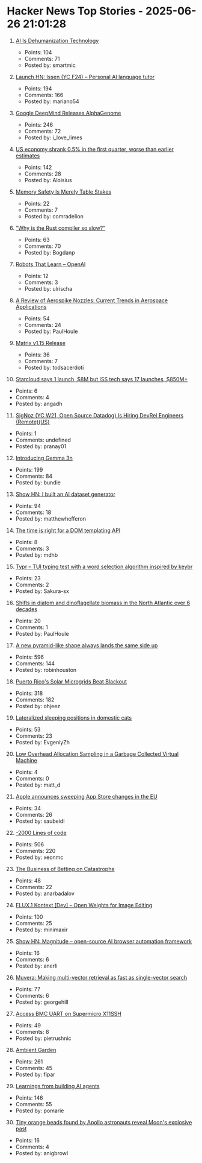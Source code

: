 # Hacker News Top Stories - 2025-06-26 21:01:28

1. [AI Is Dehumanization Technology](https://thedabbler.patatas.ca/pages/ai-is-dehumanization-technology.html)
   - Points: 104
   - Comments: 71
   - Posted by: smartmic

2. [Launch HN: Issen (YC F24) – Personal AI language tutor](undefined)
   - Points: 194
   - Comments: 166
   - Posted by: mariano54

3. [Google DeepMind Releases AlphaGenome](https://deepmind.google/discover/blog/alphagenome-ai-for-better-understanding-the-genome/)
   - Points: 246
   - Comments: 72
   - Posted by: i_love_limes

4. [US economy shrank 0.5% in the first quarter, worse than earlier estimates](https://apnews.com/article/economy-tariffs-trump-gdp-shrink-86d1f15e66c646ac4ce88ffc0a956942)
   - Points: 142
   - Comments: 28
   - Posted by: Aloisius

5. [Memory Safety Is Merely Table Stakes](https://www.usenix.org/publications/loginonline/memory-safety-merely-table-stakes)
   - Points: 22
   - Comments: 7
   - Posted by: comradelion

6. ["Why is the Rust compiler so slow?"](https://sharnoff.io/blog/why-rust-compiler-slow)
   - Points: 63
   - Comments: 70
   - Posted by: Bogdanp

7. [Robots That Learn – OpenAI](https://openai.com/index/robots-that-learn/)
   - Points: 12
   - Comments: 3
   - Posted by: ulrischa

8. [A Review of Aerospike Nozzles: Current Trends in Aerospace Applications](https://www.mdpi.com/2226-4310/12/6/519)
   - Points: 54
   - Comments: 24
   - Posted by: PaulHoule

9. [Matrix v1.15 Release](https://matrix.org/blog/2025/06/26/matrix-v1.15-release/)
   - Points: 36
   - Comments: 7
   - Posted by: todsacerdoti

10. [Starcloud says 1 launch, $8M but ISS tech says 17 launches, $850M+](https://angadh.com/space-data-centers-1)
   - Points: 6
   - Comments: 4
   - Posted by: angadh

11. [SigNoz (YC W21, Open Source Datadog) Is Hiring DevRel Engineers (Remote)(US)](https://www.ycombinator.com/companies/signoz/jobs/cPaxcxt-devrel-engineer-remote-us-time-zones)
   - Points: 1
   - Comments: undefined
   - Posted by: pranay01

12. [Introducing Gemma 3n](https://developers.googleblog.com/en/introducing-gemma-3n-developer-guide/)
   - Points: 199
   - Comments: 84
   - Posted by: bundie

13. [Show HN: I built an AI dataset generator](https://github.com/metabase/dataset-generator)
   - Points: 94
   - Comments: 18
   - Posted by: matthewhefferon

14. [The time is right for a DOM templating API](https://justinfagnani.com/2025/06/26/the-time-is-right-for-a-dom-templating-api/)
   - Points: 8
   - Comments: 3
   - Posted by: mdhb

15. [Typr – TUI typing test with a word selection algorithm inspired by keybr](https://github.com/Sakura-sx/typr)
   - Points: 23
   - Comments: 2
   - Posted by: Sakura-sx

16. [Shifts in diatom and dinoflagellate biomass in the North Atlantic over 6 decades](https://journals.plos.org/plosone/article?id=10.1371/journal.pone.0323675)
   - Points: 20
   - Comments: 1
   - Posted by: PaulHoule

17. [A new pyramid-like shape always lands the same side up](https://www.quantamagazine.org/a-new-pyramid-like-shape-always-lands-the-same-side-up-20250625/)
   - Points: 596
   - Comments: 144
   - Posted by: robinhouston

18. [Puerto Rico's Solar Microgrids Beat Blackout](https://spectrum.ieee.org/puerto-rico-solar-microgrids)
   - Points: 318
   - Comments: 182
   - Posted by: ohjeez

19. [Lateralized sleeping positions in domestic cats](https://www.cell.com/current-biology/fulltext/S0960-9822(25)00507-X?_returnURL=https%3A%2F%2Flinkinghub.elsevier.com%2Fretrieve%2Fpii%2FS096098222500507X%3Fshowall%3Dtrue)
   - Points: 53
   - Comments: 23
   - Posted by: EvgeniyZh

20. [Low Overhead Allocation Sampling in a Garbage Collected Virtual Machine](https://arxiv.org/abs/2506.16883)
   - Points: 4
   - Comments: 0
   - Posted by: matt_d

21. [Apple announces sweeping App Store changes in the EU](https://9to5mac.com/2025/06/26/apple-announces-sweeping-app-store-changes-in-the-eu/)
   - Points: 34
   - Comments: 26
   - Posted by: saubeidl

22. [-2000 Lines of code](https://www.folklore.org/Negative_2000_Lines_Of_Code.html)
   - Points: 506
   - Comments: 220
   - Posted by: xeonmc

23. [The Business of Betting on Catastrophe](https://thereader.mitpress.mit.edu/the-business-of-betting-on-catastrophe/)
   - Points: 48
   - Comments: 22
   - Posted by: anarbadalov

24. [FLUX.1 Kontext [Dev] – Open Weights for Image Editing](https://bfl.ai/announcements/flux-1-kontext-dev)
   - Points: 100
   - Comments: 25
   - Posted by: minimaxir

25. [Show HN: Magnitude – open-source AI browser automation framework](https://github.com/magnitudedev/magnitude)
   - Points: 16
   - Comments: 6
   - Posted by: anerli

26. [Muvera: Making multi-vector retrieval as fast as single-vector search](https://research.google/blog/muvera-making-multi-vector-retrieval-as-fast-as-single-vector-search/)
   - Points: 77
   - Comments: 6
   - Posted by: georgehill

27. [Access BMC UART on Supermicro X11SSH](https://github.com/zarhus/zarhusbmc/discussions/3)
   - Points: 49
   - Comments: 8
   - Posted by: pietrushnic

28. [Ambient Garden](https://ambient.garden)
   - Points: 261
   - Comments: 45
   - Posted by: fipar

29. [Learnings from building AI agents](https://www.cubic.dev/blog/learnings-from-building-ai-agents)
   - Points: 146
   - Comments: 55
   - Posted by: pomarie

30. [Tiny orange beads found by Apollo astronauts reveal Moon's explosive past](https://www.sciencedaily.com/releases/2025/06/250616040233.htm)
   - Points: 16
   - Comments: 4
   - Posted by: anigbrowl

